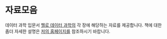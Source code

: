 # 자료모음
데이터 과학 입문서 [헬로 데이터 과학의](http://www.yes24.com/24/goods/24349374) 각 장에 해당하는 자료를 제공합니다. 
책에 대한 좀더 자세한 설명은 [저의 홈페이지를](http://www.hellodatascience.com/) 참조하시기 바랍니다.
